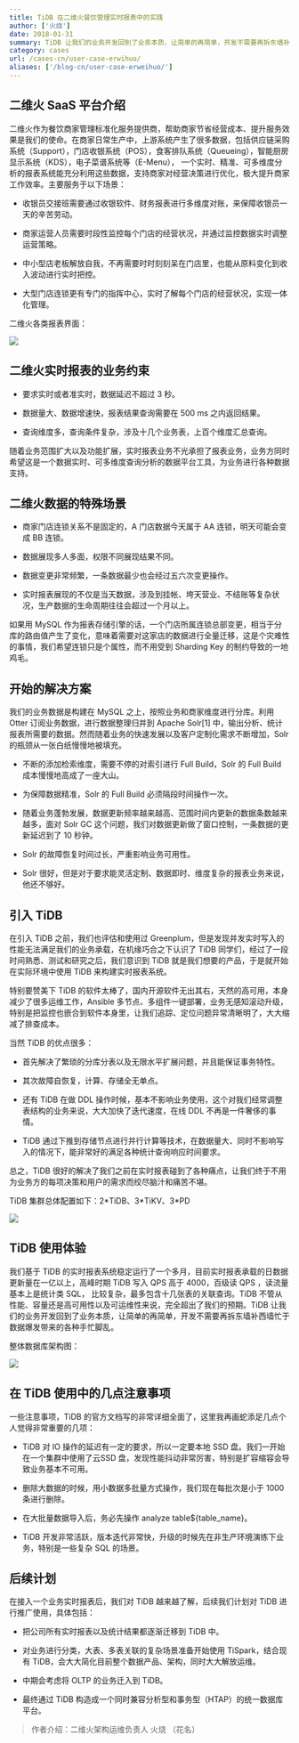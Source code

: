 ```yaml
---
title: TiDB 在二维火餐饮管理实时报表中的实践
author: ['火烧']
date: 2018-01-31
summary: TiDB 让我们的业务开发回到了业务本质，让简单的再简单，开发不需要再拆东墙补西墙忙于数据爆发带来的各种手忙脚乱。
category: cases
url: /cases-cn/user-case-erwihuo/
aliases: ['/blog-cn/user-case-erweihuo/']
---
```


## 二维火 SaaS 平台介绍

二维火作为餐饮商家管理标准化服务提供商，帮助商家节省经营成本、提升服务效果是我们的使命。在商家日常生产中，上游系统产生了很多数据，包括供应链采购系统（Support），门店收银系统（POS），食客排队系统（Queueing），智能厨房显示系统（KDS），电子菜谱系统等（E-Menu）， 一个实时、精准、可多维度分析的报表系统能充分利用这些数据，支持商家对经营决策进行优化，极大提升商家工作效率。主要服务于以下场景：

+ 收银员交接班需要通过收银软件、财务报表进行多维度对账，来保障收银员一天的辛苦劳动。

+ 商家运营人员需要时段性监控每个门店的经营状况，并通过监控数据实时调整运营策略。

+ 中小型店老板解放自我，不再需要时时刻刻呆在门店里，也能从原料变化到收入波动进行实时把控。

+ 大型门店连锁更有专门的指挥中心，实时了解每个门店的经营状况，实现一体化管理。

二维火各类报表界面：

![](http://upload-images.jianshu.io/upload_images/542677-d05435a306377f4e.png?imageMogr2/auto-orient/strip%7CimageView2/2/w/1240)

## 二维火实时报表的业务约束

+ 要求实时或者准实时，数据延迟不超过 3 秒。

+ 数据量大、数据增速快，报表结果查询需要在 500 ms 之内返回结果。

+ 查询维度多，查询条件复杂，涉及十几个业务表，上百个维度汇总查询。

随着业务范围扩大以及功能扩展，实时报表业务不光承担了报表业务，业务方同时希望这是一个数据实时、可多维度查询分析的数据平台工具，为业务进行各种数据支持。

## 二维火数据的特殊场景

+ 商家门店连锁关系不是固定的，A 门店数据今天属于 AA 连锁，明天可能会变成 BB 连锁。

+ 数据展现多人多面，权限不同展现结果不同。

+ 数据变更非常频繁，一条数据最少也会经过五六次变更操作。

+ 实时报表展现的不仅是当天数据，涉及到挂帐、垮天营业、不结账等复杂状况，生产数据的生命周期往往会超过一个月以上。

如果用 MySQL 作为报表存储引擎的话，一个门店所属连锁总部变更，相当于分库的路由值产生了变化，意味着需要对这家店的数据进行全量迁移，这是个灾难性的事情，我们希望连锁只是个属性，而不用受到 Sharding Key 的制约导致的一地鸡毛。

## 开始的解决方案

我们的业务数据是构建在 MySQL 之上，按照业务和商家维度进行分库。利用 Otter 订阅业务数据，进行数据整理归并到 Apache Solr[1]  中，输出分析、统计报表所需要的数据。然而随着业务的快速发展以及客户定制化需求不断增加，Solr 的瓶颈从一张白纸慢慢地被填充。

+ 不断的添加检索维度，需要不停的对索引进行 Full Build，Solr 的 Full Build 成本慢慢地高成了一座大山。

+ 为保障数据精准，Solr 的 Full Build 必须隔段时间操作一次。

+ 随着业务蓬勃发展，数据更新频率越来越高、范围时间内更新的数据条数越来越多，面对  Solr GC 这个问题，我们对数据更新做了窗口控制，一条数据的更新延迟到了 10 秒钟。

+ Solr 的故障恢复时间过长，严重影响业务可用性。

+ Solr 很好，但是对于要求能灵活定制、数据即时、维度复杂的报表业务来说，他还不够好。

## 引入 TiDB

在引入 TiDB 之前，我们也评估和使用过 Greenplum，但是发现并发实时写入的性能无法满足我们的业务承载，在机缘巧合之下认识了 TiDB 同学们，经过了一段时间熟悉、测试和研究之后，我们意识到 TiDB 就是我们想要的产品，于是就开始在实际环境中使用 TiDB 来构建实时报表系统。

特别要赞美下 TiDB 的软件太棒了，国内开源软件无出其右，天然的高可用，本身减少了很多运维工作，Ansible 多节点、多组件一键部署，业务无感知滚动升级，特别是把监控也嵌合到软件本身里，让我们追踪、定位问题异常清晰明了，大大缩减了排查成本。

当然 TiDB 的优点很多：

+ 首先解决了繁琐的分库分表以及无限水平扩展问题，并且能保证事务特性。

+ 其次故障自恢复，计算、存储全无单点。

+ 还有 TiDB 在做 DDL 操作时候，基本不影响业务使用，这个对我们经常调整表结构的业务来说，大大加快了迭代速度，在线 DDL 不再是一件奢侈的事情。

+ TiDB 通过下推到存储节点进行并行计算等技术，在数据量大、同时不影响写入的情况下，能非常好的满足各种统计查询响应时间要求。

总之，TiDB 很好的解决了我们之前在实时报表碰到了各种痛点，让我们终于不用为业务方的每项决策和用户的需求而绞尽脑汁和痛苦不堪。

TiDB 集群总体配置如下：2\*TiDB、3\*TiKV、3*PD

![](http://upload-images.jianshu.io/upload_images/542677-dd95c840011a68c7.png?imageMogr2/auto-orient/strip%7CimageView2/2/w/1240)

## TiDB 使用体验

我们基于 TiDB 的实时报表系统稳定运行了一个多月，目前实时报表承载的日数据更新量在一亿以上，高峰时期 TiDB 写入 QPS 高于 4000，百级读 QPS ，读流量基本上是统计类 SQL， 比较复杂，最多包含十几张表的关联查询。TiDB 不管从性能、容量还是高可用性以及可运维性来说，完全超出了我们的预期。TiDB 让我们的业务开发回到了业务本质，让简单的再简单，开发不需要再拆东墙补西墙忙于数据爆发带来的各种手忙脚乱。

整体数据库架构图：

![](http://upload-images.jianshu.io/upload_images/542677-a8567f41fb8d3bc9.png?imageMogr2/auto-orient/strip%7CimageView2/2/w/1240)

## 在 TiDB 使用中的几点注意事项

一些注意事项，TiDB 的官方文档写的非常详细全面了，这里我再画蛇添足几点个人觉得非常重要的几项：

+ TiDB 对 IO 操作的延迟有一定的要求，所以一定要本地 SSD 盘。我们一开始在一个集群中使用了云SSD 盘，发现性能抖动非常厉害，特别是扩容缩容会导致业务基本不可用。

+ 删除大数据的时候，用小数据多批量方式操作，我们现在每批次是小于 1000 条进行删除。

+ 在大批量数据导入后，务必先操作 analyze table${table_name}。

+ TiDB 开发非常活跃，版本迭代非常快，升级的时候先在非生产环境演练下业务，特别是一些复杂 SQL 的场景。


## 后续计划

在接入一个业务实时报表后，我们对 TiDB 越来越了解，后续我们计划对 TiDB 进行推广使用，具体包括：

+ 把公司所有实时报表以及统计结果都逐渐迁移到 TiDB 中。

+ 对业务进行分类，大表、多表关联的复杂场景准备开始使用 TiSpark，结合现有 TiDB，会大大简化目前整个数据产品、架构，同时大大解放运维。

+ 中期会考虑将 OLTP 的业务迁入到 TiDB。

+ 最终通过 TiDB 构造成一个同时兼容分析型和事务型（HTAP）的统一数据库平台。

> 作者介绍：二维火架构运维负责人 火烧 （花名）


